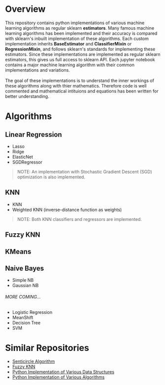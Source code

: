 # Overview
This repository contains python implementations of various machine learning algorithms as regular sklearn **estimators**. 
Many famous machine learning algorithms has been implemented and their accuracy is compared with sklearn's inbuilt implementation of these algorithms.
Each custom implementation inherits **BaseEstimator** and **ClassifierMixin** or **RegressionMixin**, and follows sklearn's standards for implementing these estimators.
Since these implementations are implemented as regular sklearn estimators, this gives us full access to sklearn API.
Each jupyter notebook contains a major machine learning algorithm with their common implementations and variations.
<br><br>
The goal of these implementations is to understand the inner workings of these algorithms along with thier mathematics.
Therefore code is well commented and mathematical intituions and equations has been written for better understanding.

# Algorithms
## Linear Regression
* Lasso
* Ridge
* ElasticNet
* SGDRegressor

> NOTE: An implementation with Stochastic Gradient Descent (SGD) optimization is also implemented.


## KNN
* KNN
* Weighted KNN (inverse-distance function as weights)

> NOTE: Both KNN classifiers and regressors are implemented.

## Fuzzy KNN
## KMeans
## Naive Bayes
* Simple NB
* Gaussian NB

###### MORE COMING...
* Logistic Regression
* MeanShift
* Decision Tree
* SVM

# Similar Repositories
* [Senticircle Algorithm](https://github.com/sahilsehwag/Senticircle-Implementation)
* [Fuzzy KNN](https://github.com/sahilsehwag/FuzzyKNN)
* [Python Implementation of Various Data Structures](https://github.com/sahilsehwag/data-structures-python)
* [Python Implementation of Various Algorithms](https://github.com/sahilsehwag/algorithms-python)
